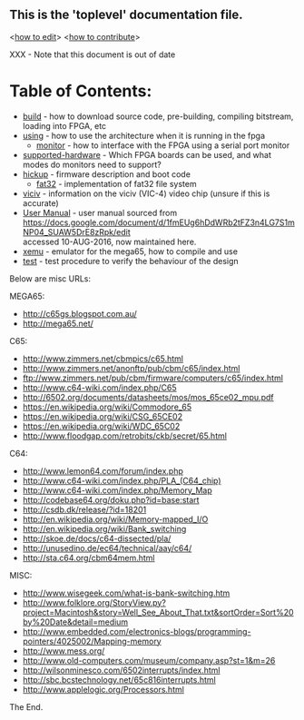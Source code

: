 ## This is the 'toplevel' documentation file.  
<[how to edit](./howtoedit.md)> <[how to contribute](./howtocontribute.md)>

XXX - Note that this document is out of date

# Table of Contents:

* [build](./build.md) - how to download source code, pre-building, compiling bitstream, loading into FPGA, etc  
* [using](./using.md) - how to use the architecture when it is running in the fpga  
  * [monitor](./monitor.md) - how to interface with the FPGA using a serial port monitor  
* [supported-hardware](./supported-hardware.md) - Which FPGA boards can be used, and what modes do monitors need to support?
* [hickup](./hickup.md) - firmware description and boot code  
  * [fat32](./fat32.md) - implementation of fat32 file system  
* [viciv](./viciv-modes.md) - information on the viciv (VIC-4) video chip (unsure if this is accurate)  
* [User Manual](./usermanual0.md) - user manual sourced from  
https://docs.google.com/document/d/1fmEUg6hDdWRb2tFZ3n4LG7S1mNP04_SUAW5DrE8zRpk/edit  
accessed 10-AUG-2016, now maintained here.  
* [xemu](./xemu.md) - emulator for the mega65, how to compile and use  
* [test](./test.md) - test procedure to verify the behaviour of the design  

Below are misc URLs:

MEGA65:
* http://c65gs.blogspot.com.au/
* http://mega65.net/

C65:
* http://www.zimmers.net/cbmpics/c65.html
* http://www.zimmers.net/anonftp/pub/cbm/c65/index.html
* ftp://www.zimmers.net/pub/cbm/firmware/computers/c65/index.html
* http://www.c64-wiki.com/index.php/C65
* http://6502.org/documents/datasheets/mos/mos_65ce02_mpu.pdf
* https://en.wikipedia.org/wiki/Commodore_65
* https://en.wikipedia.org/wiki/CSG_65CE02
* https://en.wikipedia.org/wiki/WDC_65C02
* http://www.floodgap.com/retrobits/ckb/secret/65.html

C64:
* http://www.lemon64.com/forum/index.php
* http://www.c64-wiki.com/index.php/PLA_(C64_chip)
* http://www.c64-wiki.com/index.php/Memory_Map
* http://codebase64.org/doku.php?id=base:start
* http://csdb.dk/release/?id=18201
* http://en.wikipedia.org/wiki/Memory-mapped_I/O
* http://en.wikipedia.org/wiki/Bank_switching
* http://skoe.de/docs/c64-dissected/pla/
* http://unusedino.de/ec64/technical/aay/c64/
* http://sta.c64.org/cbm64mem.html

MISC:
* http://www.wisegeek.com/what-is-bank-switching.htm
* http://www.folklore.org/StoryView.py?project=Macintosh&story=Well_See_About_That.txt&sortOrder=Sort%20by%20Date&detail=medium
* http://www.embedded.com/electronics-blogs/programming-pointers/4025002/Mapping-memory
* http://www.mess.org/
* http://www.old-computers.com/museum/company.asp?st=1&m=26
* http://wilsonminesco.com/6502interrupts/index.html
* http://sbc.bcstechnology.net/65c816interrupts.html
* http://www.applelogic.org/Processors.html

The End.
